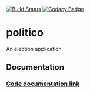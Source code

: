 [![Build Status](https://travis-ci.org/lenileiro/elections.svg?branch=develop)](https://travis-ci.org/lenileiro/elections)
[![Codacy Badge](https://api.codacy.com/project/badge/Grade/62f169c8eff941839531864c4c7697b7)](https://www.codacy.com/app/lenileiro/elections?utm_source=github.com&amp;utm_medium=referral&amp;utm_content=lenileiro/elections&amp;utm_campaign=Badge_Grade)
# politico
An election application

## Documentation

### [Code documentation link](https://electionsdocs.firebaseapp.com/)